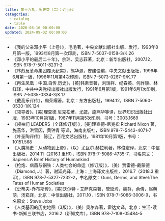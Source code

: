 ```yaml
---
title: 第十九扎，历史类（二）：近当代
categories:
  - catalog
  - table
date: 2020-08-16 00:00:00
updated: 2024-09-02 00:00:00
---
```


- 《我的父亲邓小平（上卷）》，毛毛著，中央文献出版社出版、发行，1993年8月第一版，1993年8月第一次印刷，ISBN 7-5037-0158-3/K.26
- 《邓小平的最后二十年》，余玮、吴志菲著，北京：新华出版社，2007.12，ISBN 978-7-5011-8231-2
- 《林彪反革命集团覆灭纪实》，熊华源，安建设编，中央文献出版社，1996年6月第一版，1996年11月第4次印刷，ISBN 7-5073-0267-9/K.77
- 《再生凤凰：中国.自传.历史》，[英]韩素音著，刘瑞祥、纪春英、何祚康、林红译，中共中央党校出版社出版发行，1991年6月第1版，1991年6月1次印刷，ISBN 7-5035-0334-3/K.17
- 《戴高乐评传》，周荣耀著，北京：东方出版社，1994.12，ISBN 7-5060-0530-1/K.124
- 《领导者》，[美]理查德.尼克松著，尤勰，施燕华等译，世界知识出版社出版，1983年10月第1版，1987年11月第5次印刷，书号：3003.1669
- 《领袖们 LEADERS（全译修订版）》，[美]理查德-尼克松 Richard Nixon 著，施燕华，洪雪因，黄钟青 等译，海南出版社，ISBN 978-7-5443-4071-7
- 《叶圣陶评传》 陈辽，百花文艺出版社，1981年10月第1版，书号：10151.568
- 《人类简史：从动物到上帝》，（以）尤瓦尔.赫拉利著，林俊宏译，北京：中信出版社，2014.11（2016.1 重印），ISBN 978-7-5086-4735-7，书名原文：Sapiens:A Brief History of Humankind
- 《枪炮、病菌与钢铁：人类社会的命运（修订版）》，（美）贾雷德-戴蒙德（Diamond, J.）著，谢延光译，上海：上海译文出版社，2016.7（2018.3 重印），ISBN 978-7-5327-7232-2，书名原文：Guns, Germs, and Steel:The Fates of Human Societies
- 《史蒂夫-乔布斯传》，[美]沃尔特 - 艾萨克森著，管延圻，魏群，余倩，赵萌萌，汤崧译，北京：中信出版社，2011.10，ISBN 978-7-5086-3006-9，书名原文：Steve Jobs
- 《人类基因的历史地图（3版）》，（美）奥尔森著，霍达文译，北京：生活-读书-新知三联书店，2016.2（新知文库），ISBN 978-7-108-05484-5